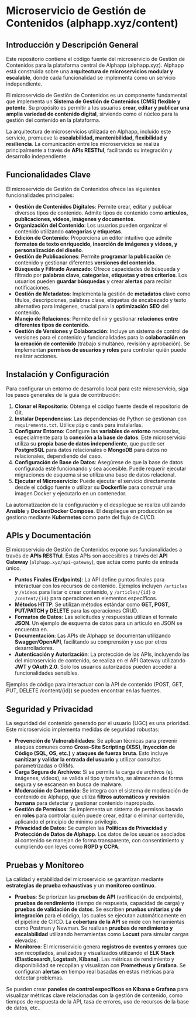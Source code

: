 # Microservicio de Gestión de Contenidos (alphapp.xyz/content)

## Introducción y Descripción General

Este repositorio contiene el código fuente del microservicio de Gestión de Contenidos para la plataforma central de Alphapp (alphapp.xyz). Alphapp está construida sobre una **arquitectura de microservicios modular y escalable**, donde cada funcionalidad se implementa como un servicio independiente.

El microservicio de Gestión de Contenidos es un componente fundamental que implementa un **Sistema de Gestión de Contenidos (CMS) flexible y potente**. Su propósito es permitir a los usuarios **crear, editar y publicar una amplia variedad de contenido digital**, sirviendo como el núcleo para la gestión del contenido en la plataforma.

La arquitectura de microservicios utilizada en Alphapp, incluido este servicio, promueve la **escalabilidad, mantenibilidad, flexibilidad y resiliencia**. La comunicación entre los microservicios se realiza principalmente a través de **APIs RESTful**, facilitando su integración y desarrollo independiente.

## Funcionalidades Clave

El microservicio de Gestión de Contenidos ofrece las siguientes funcionalidades principales:

*   **Gestión de Contenidos Digitales**: Permite crear, editar y publicar diversos tipos de contenido. Admite tipos de contenido como **artículos, publicaciones, videos, imágenes y documentos**.
*   **Organización del Contenido**: Los usuarios pueden organizar el contenido utilizando **categorías y etiquetas**.
*   **Edición de Contenido**: Proporciona un editor intuitivo que admite **formatos de texto enriquecido, inserción de imágenes y videos, y personalización del diseño**.
*   **Gestión de Publicaciones**: Permite **programar la publicación** de contenido y gestionar diferentes **versiones del contenido**.
*   **Búsqueda y Filtrado Avanzado**: Ofrece capacidades de búsqueda y filtrado por **palabras clave, categorías, etiquetas y otros criterios**. Los usuarios pueden **guardar búsquedas** y crear **alertas** para recibir notificaciones.
*   **Gestión de Metadatos**: Implementa la gestión de **metadatos** clave como títulos, descripciones, palabras clave, etiquetas de encabezado y texto alternativo para imágenes, crucial para la **optimización SEO** del contenido.
*   **Manejo de Relaciones**: Permite definir y gestionar **relaciones entre diferentes tipos de contenido**.
*   **Gestión de Versiones y Colaboración**: Incluye un sistema de control de versiones para el contenido y funcionalidades para la **colaboración en la creación de contenido** (trabajo simultáneo, revisión y aprobación). Se implementan **permisos de usuarios y roles** para controlar quién puede realizar acciones.

## Instalación y Configuración

Para configurar un entorno de desarrollo local para este microservicio, siga los pasos generales de la guía de contribución:

1.  **Clonar el Repositorio**: Obtenga el código fuente desde el repositorio de Git.
2.  **Instalar Dependencias**: Las dependencias de Python se gestionan con `requirements.txt`. Utilice `pip` o `conda` para instalarlas.
3.  **Configurar Entorno**: Configure las **variables de entorno** necesarias, especialmente para la **conexión a la base de datos**. Este microservicio utiliza su **propia base de datos independiente**, que puede ser **PostgreSQL** para datos relacionales o **MongoDB** para datos no relacionales, dependiendo del caso.
4.  **Configuración de Base de Datos**: Asegúrese de que la base de datos configurada esté funcionando y sea accesible. Puede requerir ejecutar migraciones de esquema si se utiliza una base de datos relacional.
5.  **Ejecutar el Microservicio**: Puede ejecutar el servicio directamente desde el código fuente o utilizar su **Dockerfile** para construir una imagen Docker y ejecutarlo en un contenedor.

La automatización de la configuración y el despliegue se realiza utilizando **Ansible** y **Docker/Docker Compose**. El despliegue en producción se gestiona mediante **Kubernetes** como parte del flujo de CI/CD.

## APIs y Documentación

El microservicio de Gestión de Contenidos expone sus funcionalidades a través de **APIs RESTful**. Estas APIs son accesibles a través del **API Gateway** (`alphapp.xyz/api-gateway`), que actúa como punto de entrada único.

*   **Puntos Finales (Endpoints)**: La API define puntos finales para interactuar con los recursos de contenido. Ejemplos incluyen `/articles` y `/videos` para listar o crear contenido, y `/articles/{id}` o `/content/{id}` para operaciones en elementos específicos.
*   **Métodos HTTP**: Se utilizan métodos estándar como **GET, POST, PUT/PATCH y DELETE** para las operaciones CRUD.
*   **Formatos de Datos**: Las solicitudes y respuestas utilizan el formato **JSON**. Un ejemplo de esquema de datos para un artículo en JSON se encuentra en.
*   **Documentación**: Las APIs de Alphapp se documentan utilizando **Swagger/OpenAPI**, facilitando su comprensión y uso por otros desarrolladores.
*   **Autenticación y Autorización**: La protección de las APIs, incluyendo las del microservicio de contenido, se realiza en el API Gateway utilizando **JWT y OAuth 2.0**. Solo los usuarios autorizados pueden acceder a funcionalidades sensibles.

Ejemplos de código para interactuar con la API de contenido (POST, GET, PUT, DELETE /content/{id}) se pueden encontrar en las fuentes.

## Seguridad y Privacidad

La seguridad del contenido generado por el usuario (UGC) es una prioridad. Este microservicio implementa medidas de seguridad robustas:

*   **Prevención de Vulnerabilidades**: Se aplican técnicas para prevenir ataques comunes como **Cross-Site Scripting (XSS)**, **Inyección de Código (SQL, OS, etc.)** y **ataques de fuerza bruta**. Esto incluye **sanitizar y validar la entrada del usuario** y utilizar consultas parametrizadas o ORMs.
*   **Carga Segura de Archivos**: Si se permite la carga de archivos (ej. imágenes, videos), se valida el tipo y tamaño, se almacenan de forma segura y se escanean en busca de malware.
*   **Moderación de Contenido**: Se integra con el sistema de moderación de contenido de Alphapp, que utiliza **filtros automáticos y revisión humana** para detectar y gestionar contenido inapropiado.
*   **Gestión de Permisos**: Se implementa un sistema de permisos basado en **roles** para controlar quién puede crear, editar o eliminar contenido, aplicando el principio de mínimo privilegio.
*   **Privacidad de Datos**: Se cumplen las **Políticas de Privacidad y Protección de Datos de Alphapp**. Los datos de los usuarios asociados al contenido se manejan de forma transparente, con consentimiento y cumpliendo con leyes como **RGPD y CCPA**.

## Pruebas y Monitoreo

La calidad y estabilidad del microservicio se garantizan mediante **estrategias de prueba exhaustivas** y un **monitoreo continuo**.

*   **Pruebas**: Se priorizan las **pruebas de API** (verificación de endpoints), **pruebas de rendimiento** (tiempo de respuesta, capacidad de carga) y **pruebas de validación de datos**. Se escriben **pruebas unitarias y de integración** para el código, las cuales se ejecutan automáticamente en el pipeline de CI/CD. La **cobertura de la API** se mide con herramientas como Postman y Newman. Se realizan **pruebas de rendimiento y escalabilidad** utilizando herramientas como **Locust** para simular cargas elevadas.
*   **Monitoreo**: El microservicio genera **registros de eventos y errores** que son recopilados, analizados y visualizados utilizando el **ELK Stack (Elasticsearch, Logstash, Kibana)**. Las métricas de rendimiento y disponibilidad se recopilan y visualizan con **Prometheus y Grafana**. Se configuran **alertas** en tiempo real basadas en estas métricas para detectar problemas.

Se pueden crear **paneles de control específicos en Kibana o Grafana** para visualizar métricas clave relacionadas con la gestión de contenido, como tiempos de respuesta de la API, tasa de errores, uso de recursos de la base de datos, etc..
